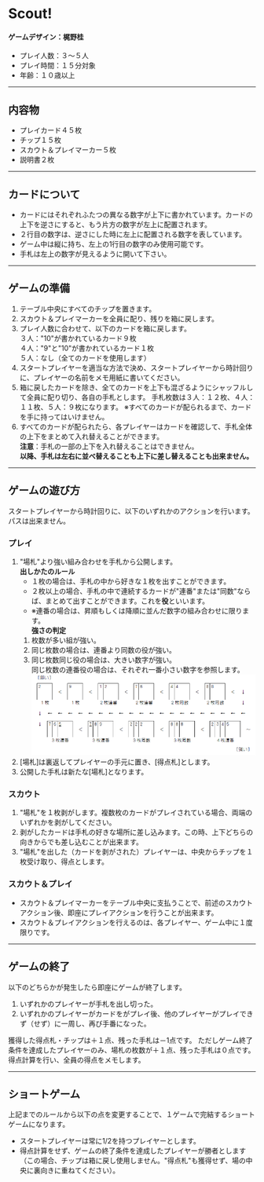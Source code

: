 # Scout! 

#### ゲームデザイン：梶野桂

- プレイ人数：３～５人
- プレイ時間：１５分対象
- 年齢：１０歳以上

---

## 内容物

- プレイカード４５枚
- チップ１５枚  
- スカウト＆プレイマーカー５枚
- 説明書２枚

---

## カードについて

- カードにはそれぞれふたつの異なる数字が上下に書かれています。カードの上下を逆さにすると、もう片方の数字が左上に配置されます。
- ２行目の数字は、逆さにした時に左上に配置される数字を表しています。
- ゲーム中は縦に持ち、左上の1行目の数字のみ使用可能です。
- 手札は左上の数字が見えるように開いて下さい。

---

## ゲームの準備

1. テーブル中央にすべてのチップを置きます。
1. スカウト＆プレイマーカーを全員に配り、残りを箱に戻します。
1. プレイ人数に合わせて、以下のカードを箱に戻します。  
    ３人："10"が書かれているカード９枚  
    ４人："9"と"10"が書かれているカード１枚  
    ５人：なし（全てのカードを使用します）
1. スタートプレイヤーを適当な方法で決め、スタートプレイヤーから時計回りに、プレイヤーの名前をメモ用紙に書いてください。
1. 箱に戻したカードを除き、全てのカードを上下も混ざるようにシャッフルして全員に配り切り、各自の手札とします。
手札枚数は３人：１２枚、４人：１１枚、５人：９枚になります。
※すべてのカードが配られるまで、カードを手に持ってはいけません。
1. すべてのカードが配られたら、各プレイヤーはカードを確認して、手札全体の上下をまとめて入れ替えることができます。  
**注意**：手札の一部の上下を入れ替えることはできません。  
**以降、手札は左右に並べ替えることも上下に差し替えることも出来ません。**

---

## ゲームの遊び方

スタートプレイヤーから時計回りに、以下のいずれかのアクションを行います。パスは出来ません。

### プレイ

1. "場札"より強い組み合わせを手札から公開します。  
    **出しかたのルール**
    - １枚の場合は、手札の中から好きな１枚を出すことができます。
    - ２枚以上の場合、手札の中で連続するカードが"連番"または"同数"ならば、まとめて出すことができます。これを**役**といいます。
    - ※連番の場合は、昇順もしくは降順に並んだ数字の組み合わせに限ります。  
    **強さの判定**
    1. 枚数が多い組が強い。
    1. 同じ枚数の場合は、連番より同数の役が強い。
    1. 同じ枚数同じ役の場合は、大きい数字が強い。  
    同じ枚数の連番役の場合は、それぞれ一番小さい数字を参照します。
    ![scout01.png](https://raw.githubusercontent.com/onemoregamejpn/rule/master/scout01.png "強さの判定")
1. [場札]は裏返してプレイヤーの手元に置き、[得点札]とします。
1. 公開した手札は新たな[場札]となります。

### スカウト

1. "場札"を１枚剥がします。複数枚のカードがプレイされている場合、両端のいずれかを剥がしてください。
1. 剥がしたカードは手札の好きな場所に差し込みます。この時、上下どちらの向きからでも差し込むことが出来ます。
1. "場札"を出した（カードを剥がされた）プレイヤーは、中央からチップを１枚受け取り、得点とします。

### スカウト＆プレイ

- スカウト＆プレイマーカーをテーブル中央に支払うことで、前述のスカウトアクション後、即座にプレイアクションを行うことが出来ます。
- スカウト＆プレイアクションを行えるのは、各プレイヤー、ゲーム中に１度限りです。

---

## ゲームの終了

以下のどちらかが発生したら即座にゲームが終了します。

1. いずれかのプレイヤーが手札を出し切った。
1. いずれかのプレイヤーがカードをがプレイ後、他のプレイヤーがプレイできず（せず）に一周し、再び手番になった。

獲得した得点札・チップは＋１点、残った手札は－1点です。
ただしゲーム終了条件を達成したプレイヤーのみ、場札の枚数が＋１点、残った手札は０点です。
得点計算を行い、全員の得点をメモします。

---

## ショートゲーム

上記までのルールから以下の点を変更することで、１ゲームで完結するショートゲームになります。

- スタートプレイヤーは常に1/2を持つプレイヤーとします。
- 得点計算をせず、ゲームの終了条件を達成したプレイヤーが勝者とします（この場合、チップは箱に戻し使用しません。"得点札"も獲得せず、場の中央に裏向きに重ねてください）。
